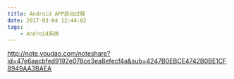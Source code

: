 ```yaml
---
title: Android APP启动过程
date: 2017-03-04 12:44:02
tags:
    - Android系统
---
```


http://note.youdao.com/noteshare?id=47e6aacbfed9192e078ce3ea8efecf4a&sub=4247B0EBCE4742B0BE1CF8949AA3BAEA